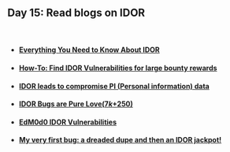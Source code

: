 <h2>Day 15: Read blogs on IDOR</h2>

</br>

#### [<ul><li>Everything You Need to Know About IDOR</li></ul>](https://medium.com/@aysebilgegunduz/everything-you-need-to-know-about-idor-insecure-direct-object-references-375f83e03a87)
#### [<ul><li>How-To: Find IDOR Vulnerabilities for large bounty rewards</li></ul>](https://www.bugcrowd.com/blog/how-to-find-idor-insecure-direct-object-reference-vulnerabilities-for-large-bounty-rewards/)
#### [<ul><li>IDOR leads to compromise PI (Personal information) data</li></ul>](https://swapnilbodekar.medium.com/idor-leads-to-compromise-pi-personal-information-data-d51dcf0c0626)
#### [<ul><li>IDOR Bugs are Pure Love($7k+$250)</li></ul>](https://medium.com/@pratyush1337/idor-bugs-are-pure-love-7k-250-54f3235ee943)
#### [<ul><li>EdM0d0 IDOR Vulnerabilities</li></ul>](https://medium.com/@pratyush1337/edm0d0-idor-vulnerabilities-95ca8600ee1c)
#### [<ul><li>My very first bug: a dreaded dupe and then an IDOR jackpot!</li></ul>](https://medium.com/h4x00r/my-very-first-bug-a-dreaded-dupe-and-then-an-idor-jackpot-d01b69f6fbae)
